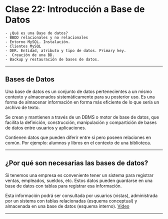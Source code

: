 # Clase 22: Introducción a Base de Datos

```
- ¿Qué es una Base de datos? 
- BBDD relacionales y no relacionales 
- Entorno MySQL. Instalación. 
- Clientes MySQL 
- DER. Entidad, atributo y tipo de datos. Primary key. 
-  Creación de una BD. 
- Backup y restauración de bases de datos.
```

---

## Bases de Datos

Una base de datos es un conjunto de datos pertenecientes a un mismo contexto y almacenados sistemáticamente para su posterior uso. Es una forma de almacenar información en forma más eficiente de lo que sería un archivo de texto.

Se crean y mantienen a través de un DBMS o motor de base de datos, que facilita la definición, construcción, manipulación y compartición de bases de datos entre usuarios y aplicaciones.

Contienen datos que pueden diferir entre sí pero poseen relaciones en común. Por ejemplo: alumnos y libros en el contexto de una biblioteca.

---

##  ¿Por qué son necesarias las bases de datos?

Si tenemos una empresa es conveniente tener un sistema para registrar ventas, empleados, sueldos,
etc. Estos datos pueden guardarse en una base de datos con tablas para registrar esa información.

Esta información podrá ser consultada por usuarios (vistas), administrada por un sistema con tablas relacionadas (esquema conceptual) y almacenada en una base de datos (esquema interno). [Video](https://vimeo.com/225581128)


---